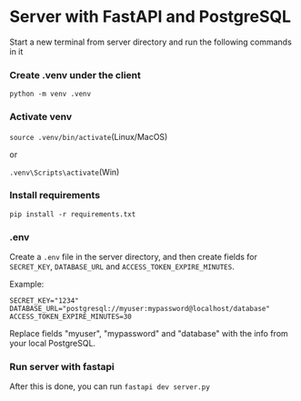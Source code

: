 # Server with FastAPI and PostgreSQL

Start a new terminal from server directory and run the following commands in it

### Create .venv under the client

`python -m venv .venv`

### Activate venv

`source .venv/bin/activate`(Linux/MacOS)

or

`.venv\Scripts\activate`(Win)

### Install requirements

`pip install -r requirements.txt`

### .env

Create a `.env` file in the server directory, and then create fields for `SECRET_KEY`, `DATABASE_URL` and `ACCESS_TOKEN_EXPIRE_MINUTES`.

Example:

```
SECRET_KEY="1234"
DATABASE_URL="postgresql://myuser:mypassword@localhost/database"
ACCESS_TOKEN_EXPIRE_MINUTES=30
```

Replace fields "myuser", "mypassword" and "database" with the info from your local PostgreSQL.

### Run server with fastapi

After this is done, you can run `fastapi dev server.py`
